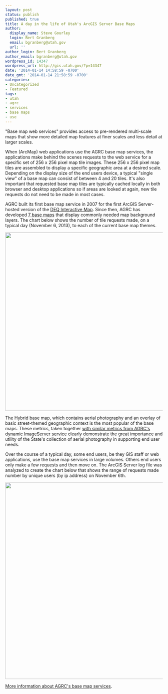 ```yaml
---
layout: post
status: publish
published: true
title: A day in the life of Utah's ArcGIS Server Base Maps
author:
  display_name: Steve Gourley
  login: Bert Granberg
  email: bgranberg@utah.gov
  url: ''
author_login: Bert Granberg
author_email: bgranberg@utah.gov
wordpress_id: 14347
wordpress_url: http://gis.utah.gov/?p=14347
date: '2014-01-14 14:58:59 -0700'
date_gmt: '2014-01-14 21:58:59 -0700'
categories:
- Uncategorized
- Featured
tags:
- utah
- agrc
- services
- base maps
- use
---
```

<p>"Base map web services" provides access to pre-rendered multi-scale maps that show more detailed map features at finer scales and less detail at larger scales.</p>
<p>When (ArcMap) web applications use the AGRC base map services, the applications make behind the scenes requests to the web service for a specific set of 256 x 256 pixel map tile images. These 256 x 256 pixel map tiles are assembled to display a specific geographic area at a desired scale. Depending on the display size of the end users device, a typical "single view" of a base map can consist of between 4 and 20 tiles. It's also important that requested base map tiles are typically cached locally in both browser and desktop applications so if areas are looked at again, new tile requests do not need to be made in most cases. </p>
<p>AGRC built its first base map service in 2007 for the first ArcGIS Server-hosted version of the <a href="http://enviro.deq.utah.gov/">DEQ Interactive Map</a>. Since then, AGRC has developed <a href="{{ "/developer/base-maps/" | prepend: site.baseurl }}">7 base maps</a> that display commonly needed map background layers. The chart below shows the number of tile requests made, on a typical day (November 6, 2013), to each of the current base map themes.</p>
<p><a href="{{ "/downloads/basemapmetrics20131106_bymap.png" | prepend: site.baseurl }}"><img src="{{ "/images/basemapmetrics20131106_bymap.png" | prepend: site.baseurl }}" alt="" title="basemapmetrics20131106_bymap" width="600" height="569" class="aligncenter size-full wp-image-14348" /></a></p>
<p>The Hybrid base map, which contains aerial photography and an overlay of basic street-themed geographic context is the most popular of the base maps. These metrics, taken together <a href="{{ "/a-day-in-the-life-of-the-utah-sgid-imageserver/" | prepend: site.baseurl }}">with similar metrics from AGRC's dynamic ImageServer service</a> clearly demonstrate the great importance and utility of the State's collection of aerial photography in supporting end user needs.</p>
<p>Over the course of a typical day, some end users, be they GIS staff or web applications, use the base map services in large volumes. Others end users only make a few requests and then move on. The ArcGIS Server log file was analyzed to create the chart below that shows the range of requests made number by unique users (by ip address) on November 6th. </p>
<p><a href="{{ "/downloads/basemapmetrics20131106_peruser.png" | prepend: site.baseurl }}"><img src="{{ "/images/basemapmetrics20131106_peruser.png" | prepend: site.baseurl }}" alt="" title="basemapmetrics20131106_peruser" width="600" height="627" class="aligncenter size-full wp-image-14349" /></a></p>
<p><a href="{{ "/developer/base-maps/" | prepend: site.baseurl }}">More information about AGRC's base map services</a>.</p>
 